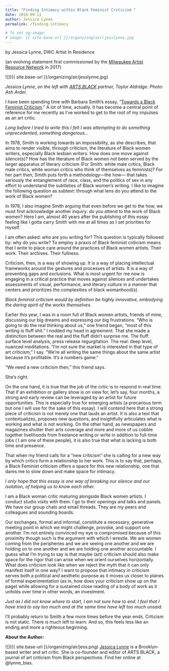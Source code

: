 ```yaml
---
title: "Finding Intimacy within Black Feminist Criticism "
date: 2018-09-11
author: Jessica Lynne
permalink: /finding-intimacy

# To set og:image:
# image: {{ site.base-url }}/organizing/air/jesslynne.jpg
---
```

by Jessica Lynne, DWC Artist In Residence

(an evolving statement first commissioned by the [Milwaukee Artist Resource Network](https://www.artsinmilwaukee.org/) in 2017)

![]({{ site.base-url }}/organizing/air/jesslynne.jpg)

*Jessica Lynne, on the left with [ARTS.BLACK](http://arts.black/) partner, Taylor Aldridge. Photo: Ash Arder.*  

I have been spending time with Barbara Smith’s essay, “[Towards a Black Feminist Criticism](http://webs.wofford.edu/hitchmoughsa/Toward.html).” A lot of time, actually. It has become a central point of reference for me recently as I’ve worked to get to the root of my impulses as an art critic. 

*Long before I tried to write this I felt I was attempting to do something unprecedented, something dangerous...*

In 1978, Smith is working towards an impossibility, as she describes, that aims to render visible, through criticism, the literature of Black women writers, especially Black lesbian writers. How does one move against silence(s)? How has the literature of Black women not been served by the larger apparatus of literary criticism (For Smith: white male critics, Black male critics, white woman critics who think of themselves as feminists)? For her part then, Smith puts forth a methodology—the how— that takes seriously the entanglement of race, class, and the politics of sex in any effort to understand the subtleties of Black women’s writing. I like to imagine the following question as subtext: through what lens do you attend to the work of Black women? 

In 1978, I also imagine Smith arguing that even before we get to the how, we must first acknowledge another inquiry: do you attend to the work of Black women? Here I am, almost 40 years after the publishing of this essay feeling like I gotta carry Smith with me at all times as I set priorities for myself. 


I am often asked: who are you writing for? This question is typically followed by: why do you write? To employ a praxis of Black feminist criticism means that I write to place care around the practices of Black women artists. Their work. Their archives. Their fullness.


Criticism, then, is a way of showing up. It is a way of placing intellectual frameworks around the gestures and processes of artists. It is a way of preventing gaps and exclusions. What is most urgent for me now is engaging in a critical practice that moves against silences and undertakes assessments of visual, performance, and literary culture in a manner that centers and prioritizes the complexities of black womanhood(s).

*Black feminist criticism would by definition be highly innovative, embodying the daring spirit of the works themselves.*

Earlier this year, I was in a room full of Black women artists, friends of mine, discussing our big dreams and expressing our big frustrations. “Who is going to do the real thinking about us,” one friend began, “most of this writing is fluff shit.” I nodded my head in agreement. That she made a distinction between the real and the fluff didn’t surprise me. The fluff: surface level analysis, press release regurgitation. The real: deep level, nuanced meditations. “I’m not sure the market is interested in that type of art criticism,” I say. “We’re all writing the same things about the same artist because it’s profitable. It’s a numbers game.” 

“We need a new criticism then,” this friend says. 

She’s right.

On the one hand, it is true that the job of the critic is to respond in real time. That if an exhibition or gallery show is on view for, let’s say, four months, a strong and early review can be leveraged by an artist for future opportunities. This is especially true for emerging artists (a precarious term but one I will use for the sake of this essay). I will contend here that a strong piece of criticism is not merely one that lauds an artist. It is also a text that contextualizes, proposes new questions, and insightfully articulates what is working and what is not working. On the other hand, as newspapers and magazines shutter their arts coverage and more and more of us cobble together livelihoods from freelance writing or write in addition to full-time jobs ( I am one of these people), it is also true that what is lacking is both time and presence.

That when my friend calls for a “new criticism” she is calling for a new way by which critics form a relationship to her work. This is to say that, perhaps, a Black Feminist criticism offers a space for this new relationship, one that dares me to slow down and make space for intimacy. 

*I only hope that this essay is one way of breaking our silence and our isolation, of helping us to know each other.*

I am a Black woman critic maturing alongside Black women artists. I conduct studio visits with them. I go to their openings and talks and panels. We have our group chats and email threads. They are my peers and colleagues and sounding boards. 

Our exchanges, formal and informal, constitute a necessary, generative meeting point in which we might challenge, provoke, and support one another. I’m not entirely convinced my eye is compromised because of this proximity though such is the argument with which I wrestle. We are women coming from the peripheries and we are seeing one another and we are holding on to one another and we are holding one another accountable. I guess what I’m trying to say is that maybe (art) criticism should also make space for the rigor that can arise when we orient ourselves horizontally. What does criticism look like when we reject the myth that it can only manifest itself in one way? I want to propose that intimacy in criticism serves both a political and aesthetic purpose as it moves us closer to planes of formal experimentation (as in, how does your criticism show up on the page) while allowing for a sustained close reading of a body of work as it unfolds over time in other words, an investment. 

*Just as I did not know where to start, I am not sure how to end. I feel that I have tried to say too much and at the same time have left too much unsaid.*

I’ll probably return to Smith a few more times before the year ends. Criticism is not static. There is much left to learn. And so, this feels less like an ending and more a righteous beginning. 

**About the Author:**

![]({{ site.base-url }}/organizing/air/jess.png)
[Jessica Lynne](http://jessicalynne.co) is a Brooklyn-based writer and art critic. She is co-founder and editor of ARTS.BLACK, a journal of art criticism from Black perspectives. Find her online at @lynne_bias.